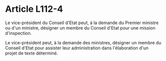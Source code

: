 # Article L112-4

Le vice-président du Conseil d'Etat peut, à la demande du Premier ministre ou d'un ministre, désigner un membre du Conseil d'Etat pour une mission d'inspection.

Le vice-président peut, à la demande des ministres, désigner un membre du Conseil d'Etat pour assister leur administration dans l'élaboration d'un projet de texte déterminé.
